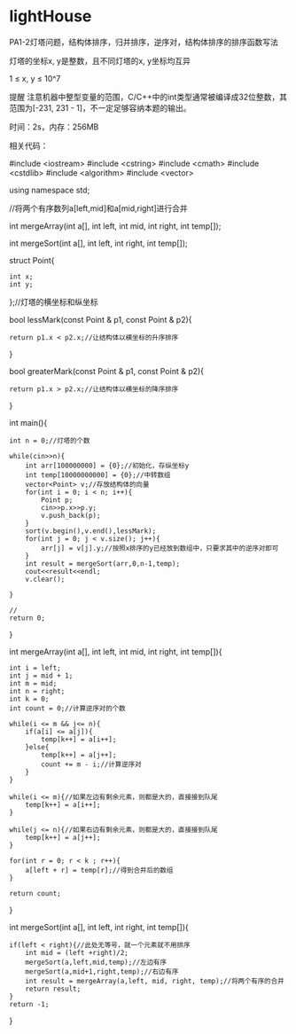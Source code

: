 lightHouse
==========

PA1-2灯塔问题，结构体排序，归并排序，逆序对，结构体排序的排序函数写法

灯塔的坐标x, y是整数，且不同灯塔的x, y坐标均互异

1 ≤ x, y ≤ 10^7

提醒
注意机器中整型变量的范围，C/C++中的int类型通常被编译成32位整数，其范围为[-231, 231 - 1]，不一定足够容纳本题的输出。

时间：2s，内存：256MB

相关代码：

\#include \<iostream>
\#include \<cstring>
\#include \<cmath>
\#include \<cstdlib>
\#include \<algorithm>
\#include \<vector>

using namespace std;

//将两个有序数列a[left,mid]和a[mid,right]进行合并

int mergeArray(int a[], int left, int mid, int right, int temp[]);

int mergeSort(int a[], int left, int right, int temp[]);

struct Point{

    int x;
    int y;
};//灯塔的横坐标和纵坐标

bool lessMark(const Point & p1, const Point & p2){

    return p1.x < p2.x;//让结构体以横坐标的升序排序
}

bool greaterMark(const Point & p1, const Point & p2){

    return p1.x > p2.x;//让结构体以横坐标的降序排序
}



int main(){
    
    int n = 0;//灯塔的个数
    
    while(cin>>n){
        int arr[100000000] = {0};//初始化，存纵坐标y
        int temp[10000000000] = {0};//中转数组
        vector<Point> v;//存放结构体的向量
        for(int i = 0; i < n; i++){
            Point p;
            cin>>p.x>>p.y;
            v.push_back(p);
        }
        sort(v.begin(),v.end(),lessMark);
        for(int j = 0; j < v.size(); j++){
            arr[j] = v[j].y;//按照x排序的y已经放到数组中，只要求其中的逆序对即可
        }
        int result = mergeSort(arr,0,n-1,temp);
        cout<<result<<endl;
        v.clear();
        
    }

    //
    return 0;
}

int mergeArray(int a[], int left, int mid, int right, int temp[]){
    
    int i = left;
    int j = mid + 1;
    int m = mid;
    int n = right;
    int k = 0;
    int count = 0;//计算逆序对的个数
    
    while(i <= m && j<= n){
        if(a[i] <= a[j]){
            temp[k++] = a[i++];
        }else{
            temp[k++] = a[j++];
            count += m - i;//计算逆序对
        }
    }
    
    while(i <= m){//如果左边有剩余元素，则都是大的，直接接到队尾
        temp[k++] = a[i++];
    }
    
    while(j <= n){//如果右边有剩余元素，则都是大的，直接接到队尾
        temp[k++] = a[j++];
    }
    
    for(int r = 0; r < k ; r++){
        a[left + r] = temp[r];//得到合并后的数组
    }
    
    return count;
}

int mergeSort(int a[], int left, int right, int temp[]){

    if(left < right){//此处无等号，就一个元素就不用排序
        int mid = (left +right)/2;
        mergeSort(a,left,mid,temp);//左边有序
        mergeSort(a,mid+1,right,temp);//右边有序
        int result = mergeArray(a,left, mid, right, temp);//将两个有序的合并
        return result;
    }
    return -1;
}
